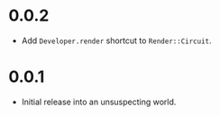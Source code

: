 # 0.0.2

* Add `Developer.render` shortcut to `Render::Circuit`.

# 0.0.1

* Initial release into an unsuspecting world.
